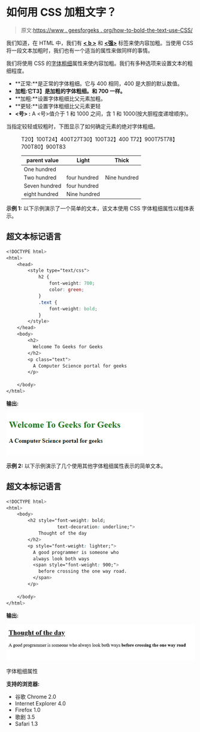 # 如何用 CSS 加粗文字？

> 原文:[https://www . geesforgeks . org/how-to-bold-the-text-use-CSS/](https://www.geeksforgeeks.org/how-to-bold-the-text-using-css/)

我们知道，在 HTML 中，我们有 [**< b >**](https://www.geeksforgeeks.org/html-b-tag/) 和 [**<强>**](https://www.geeksforgeeks.org/html-strong-tag/) 标签来使内容加粗。当使用 CSS 将一段文本加粗时，我们也有一个适当的属性来做同样的事情。

我们将使用 CSS 的[字体粗细](https://www.geeksforgeeks.org/css-font-weight-property/)属性来使内容加粗。我们有多种选项来设置文本的粗细程度。

*   **正常:**是正常的字体粗细。它与 400 相同，400 是大胆的默认数值。
*   **加粗:**它**T3】是加粗的字体粗细。和 700 一样。**
*   **加粗:**设置字体粗细比父元素加粗。
*   **更轻:**设置字体粗细比父元素更轻
*   **<号> :** A <号>值介于 1 和 1000 之间，含 1 和 1000(按大胆程度递增顺序)。

当指定较轻或较粗时，下图显示了如何确定元素的绝对字体粗细。

<figure class="table">T20】100T24】400T27T30】100T32】400 T72】900T75T78】700T80】900T83

| **parent value** | **Light** | **Thick** |
| --- | --- | --- |
| One hundred |
| Two hundred | four hundred | Nine hundred |
| Seven hundred | four hundred |
| eight hundred | Nine hundred |

</figure>

**示例 1:** 以下示例演示了一个简单的文本，该文本使用 CSS 字体粗细属性以粗体表示。

## 超文本标记语言

```css
<!DOCTYPE html>
<html>
    <head>
        <style type="text/css">
            h2 {
                font-weight: 700;
                color: green;
            }
            .text {
                font-weight: bold;
            }
        </style>
    </head>
    <body>
        <h2>
          Welcome To Geeks for Geeks
        </h2>
        <p class="text">
          A Computer Science portal for geeks
        </p>

    </body>
</html>
```

**输出:**

![](img/5f0382ceb1607c2f2aacfd7f9d2ce461.png)

**示例 2:** 以下示例演示了几个使用其他字体粗细属性表示的简单文本。

## 超文本标记语言

```css
<!DOCTYPE html>
<html>
    <body>
        <h2 style="font-weight: bold;
                   text-decoration: underline;">
            Thought of the day
        </h2>
        <p style="font-weight: lighter;">
          A good programmer is someone who
          always look both ways
          <span style="font-weight: 900;">
            before crossing the one way road.
          </span>
        </p>

    </body>
</html>
```

**输出:**

![](img/5e1c553120e619d2470029b7fdb8d9d5.png)

字体粗细属性

**支持的浏览器:**

*   谷歌 Chrome 2.0
*   Internet Explorer 4.0
*   Firefox 1.0
*   歌剧 3.5
*   Safari 1.3